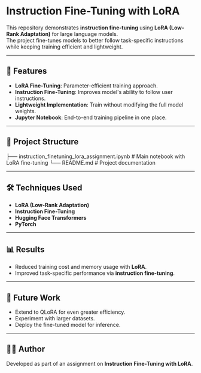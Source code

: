 # Instruction Fine-Tuning with LoRA

This repository demonstrates **instruction fine-tuning** using **LoRA (Low-Rank Adaptation)** for large language models.  
The project fine-tunes models to better follow task-specific instructions while keeping training efficient and lightweight.

---

## 🚀 Features
- **LoRA Fine-Tuning**: Parameter-efficient training approach.
- **Instruction Fine-Tuning**: Improves model's ability to follow user instructions.
- **Lightweight Implementation**: Train without modifying the full model weights.
- **Jupyter Notebook**: End-to-end training pipeline in one place.

---

## 📂 Project Structure
├── instruction_finetuning_lora_assignment.ipynb # Main notebook with LoRA fine-tuning
└── README.md # Project documentation


---

## 🛠️ Techniques Used
- **LoRA (Low-Rank Adaptation)**  
- **Instruction Fine-Tuning**  
- **Hugging Face Transformers**  
- **PyTorch**  

---

## 📊 Results
- Reduced training cost and memory usage with **LoRA**.  
- Improved task-specific performance via **instruction fine-tuning**.  

---

## 📌 Future Work
- Extend to QLoRA for even greater efficiency.  
- Experiment with larger datasets.  
- Deploy the fine-tuned model for inference.

---

## 👨‍💻 Author
Developed as part of an assignment on **Instruction Fine-Tuning with LoRA**.
